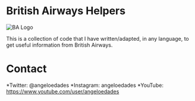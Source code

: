 # British Airways Helpers

![BA Logo](https://ldn.aedad.es/static/github-ba-logo.png)

This is a collection of code that I have written/adapted, in any language, to get useful information from British Airways.

# Contact
*Twitter: @angeloedades
*Instagram: angeloedades
*YouTube: https://www.youtube.com/user/angeloedades
